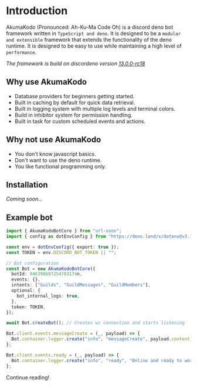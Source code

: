 # Introduction

AkumaKodo (Pronounced: Ah-Ku-Ma Code Oh) is a discord deno bot framework written
in `TypeScript and deno`. It is designed to be a `modular and extensible` framework that
extends the functionality of the deno runtime. It is designed to be easy to use while
maintaining a high level of `performance`.

_The framework is build on discordeno version [13.0.0-rc18](https://deno.land/x/discordeno@13.0.0-rc18)_

## Why use AkumaKodo

- Database providers for beginners getting started.
- Built in caching by default for quick data retrieval.
- Built in logging system with multiple log levels and terminal colors.
- Build in inhibitor system for permission handling.
- Built in task for custom scheduled events and actions.

## Why not use AkumaKodo

- You don't know javascript basics.
- Don't want to use the deno runtime.
- You like functional programming only.

## Installation

_Coming soon..._

## Example bot

```typescript
import { AkumaKodoBotCore } from "url-soon";
import { config as dotEnvConfig } from "https://deno.land/x/dotenv@v3.1.0/mod.ts";

const env = dotEnvConfig({ export: true });
const TOKEN = env.DISCORD_BOT_TOKEN || "";

// Bot configuration
const Bot = new AkumaKodoBotCore({
  botId: 946398697254703174n,
  events: {},
  intents: ["Guilds", "GuildMessages", "GuildMembers"],
  optional: {
    bot_internal_logs: true,
  },
  token: TOKEN,
});

await Bot.createBot(); // Creates ws connection and starts listening

Bot.client.events.messageCreate = (_, payload) => {
  Bot.container.logger.create("info", "messageCreate", payload.content);
};

Bot.client.events.ready = (_, payload) => {
  Bot.container.logger.create("info", "ready", "Online and ready to work!");
};
```

Continue reading!
